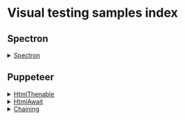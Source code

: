 # Visual testing samples index

## Spectron

<details><summary><a href="../../samples/spectron/.md">
      Spectron
  </a></summary>
</details>

## Puppeteer

<details><summary><a href="../../samples/puppeteer/HtmlThenable.test.s">
  HtmlThenable
  </a></summary>
    Html element property value check. Written with usage of Consequence
</details>

<details><summary><a href="../../samples/puppeteer/HtmlAwait.test.s">
  HtmlAwait
  </a></summary>
    Html element property value check. Written with usage of async/await.
</details>

<details><summary><a href="../../samples/puppeteer/Chaining.test.s">
  Chaining
  </a></summary>
    Example of commands chaining.
</details>